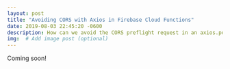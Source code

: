 ```yaml
---
layout: post
title: "Avoiding CORS with Axios in Firebase Cloud Functions"
date: 2019-08-03 22:45:20 -0600
description: How can we avoid the CORS preflight request in an axios.post()?
img:  # Add image post (optional)
---
```

Coming soon!

